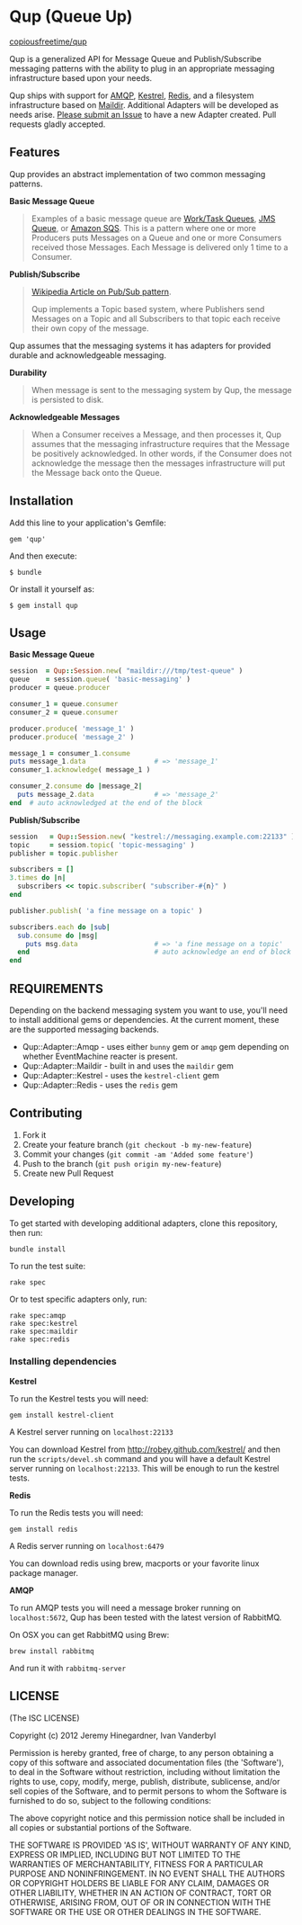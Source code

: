 # Qup (Queue Up)

[copiousfreetime/qup](http://github.com/copiousfreetime/qup)

Qup is a generalized API for Message Queue and Publish/Subscribe messaging
patterns with the ability to plug in an appropriate messaging infrastructure
based upon your needs.

Qup ships with support for [AMQP](http://www.amqp.org/), [Kestrel](https://github.com/robey/kestrel),
[Redis](http://redis.io), and a filesystem infrastructure based on
[Maildir](https://rubygems.org/gems/maildir). Additional Adapters will be
developed as needs arise. [Please submit an
Issue](https://github.com/copiousfreetime/qup/issues) to have a new Adapter
created. Pull requests gladly accepted.

## Features

Qup provides an abstract implementation of two common messaging patterns.

**Basic Message Queue**

> Examples of a basic message queue are [Work/Task
> Queues](http://www.rabbitmq.com/tutorials/tutorial-two-python.html), [JMS
> Queue](http://docs.oracle.com/javaee/6/api/javax/jms/Queue.html), or [Amazon
> SQS](http://aws.amazon.com/sqs/). This is a pattern where one or more
> Producers puts Messages on a Queue and one or more Consumers received those
> Messages. Each Message is delivered only 1 time to a Consumer.

**Publish/Subscribe**
> [Wikipedia Article on Pub/Sub
> pattern](http://en.wikipedia.org/wiki/Publish%E2%80%93subscribe_pattern).
>
> Qup implements a Topic based system, where Publishers send Messages on a Topic
> and all Subscribers to that topic each receive their own copy of the message.

Qup assumes that the messaging systems it has adapters for provided durable and
acknowledgeable messaging.

**Durability**

> When message is sent to the messaging system by Qup, the message is persisted to
> disk.

**Acknowledgeable Messages**

> When a Consumer receives a Message, and then processes it, Qup assumes that
> the messaging infrastructure requires that the Message be positively
> acknowledged. In other words, if the Consumer does not acknowledge the message
> then the messages infrastructure will put the Message back onto the Queue.

## Installation

Add this line to your application's Gemfile:

    gem 'qup'

And then execute:

    $ bundle

Or install it yourself as:

    $ gem install qup

## Usage

**Basic Message Queue**

```ruby
session  = Qup::Session.new( "maildir:///tmp/test-queue" )
queue    = session.queue( 'basic-messaging' )
producer = queue.producer

consumer_1 = queue.consumer
consumer_2 = queue.consumer

producer.produce( 'message_1' )
producer.produce( 'message_2' )

message_1 = consumer_1.consume
puts message_1.data                 # => 'message_1'
consumer_1.acknowledge( message_1 )

consumer_2.consume do |message_2|
  puts message_2.data               # => 'message_2'
end  # auto acknowledged at the end of the block
```

**Publish/Subscribe**

```ruby
session   = Qup::Session.new( "kestrel://messaging.example.com:22133" )
topic     = session.topic( 'topic-messaging' )
publisher = topic.publisher

subscribers = []
3.times do |n|
  subscribers << topic.subscriber( "subscriber-#{n}" )
end

publisher.publish( 'a fine message on a topic' )

subscribers.each do |sub|
  sub.consume do |msg|
    puts msg.data                   # => 'a fine message on a topic'
  end                               # auto acknowledge an end of block
end
```

## REQUIREMENTS

Depending on the backend messaging system you want to use, you'll need to
install additional gems or dependencies. At the current moment, these are the supported
messaging backends.

* Qup::Adapter::Amqp    - uses either `bunny` gem or `amqp` gem depending on whether EventMachine reacter is present.
* Qup::Adapter::Maildir - built in and uses the `maildir` gem
* Qup::Adapter::Kestrel - uses the `kestrel-client` gem
* Qup::Adapter::Redis   - uses the `redis` gem

## Contributing

1. Fork it
2. Create your feature branch (`git checkout -b my-new-feature`)
3. Commit your changes (`git commit -am 'Added some feature'`)
4. Push to the branch (`git push origin my-new-feature`)
5. Create new Pull Request

## Developing

To get started with developing additional adapters, clone this repository, then run:

    bundle install

To run the test suite:

    rake spec

Or to test specific adapters only, run:

    rake spec:amqp
    rake spec:kestrel
    rake spec:maildir
    rake spec:redis

### Installing dependencies

**Kestrel**

To run the Kestrel tests you will need:

    gem install kestrel-client

A Kestrel server running on `localhost:22133`

You can download Kestrel from http://robey.github.com/kestrel/ and then run the
`scripts/devel.sh` command and you will have a default Kestrel server running on
`localhost:22133`. This will be enough to run the kestrel tests.

**Redis**

To run the Redis tests you will need:

    gem install redis

A Redis server running on `localhost:6479`

You can download redis using brew, macports or your favorite linux package
manager.

**AMQP**

To run AMQP tests you will need a message broker running on `localhost:5672`,
Qup has been tested with the latest version of RabbitMQ.

On OSX you can get RabbitMQ using Brew:

    brew install rabbitmq

And run it with `rabbitmq-server`

## LICENSE

(The ISC LICENSE)

Copyright (c) 2012 Jeremy Hinegardner, Ivan Vanderbyl

Permission is hereby granted, free of charge, to any person obtaining
a copy of this software and associated documentation files (the
'Software'), to deal in the Software without restriction, including
without limitation the rights to use, copy, modify, merge, publish,
distribute, sublicense, and/or sell copies of the Software, and to
permit persons to whom the Software is furnished to do so, subject to
the following conditions:

The above copyright notice and this permission notice shall be
included in all copies or substantial portions of the Software.

THE SOFTWARE IS PROVIDED 'AS IS', WITHOUT WARRANTY OF ANY KIND,
EXPRESS OR IMPLIED, INCLUDING BUT NOT LIMITED TO THE WARRANTIES OF
MERCHANTABILITY, FITNESS FOR A PARTICULAR PURPOSE AND NONINFRINGEMENT.
IN NO EVENT SHALL THE AUTHORS OR COPYRIGHT HOLDERS BE LIABLE FOR ANY
CLAIM, DAMAGES OR OTHER LIABILITY, WHETHER IN AN ACTION OF CONTRACT,
TORT OR OTHERWISE, ARISING FROM, OUT OF OR IN CONNECTION WITH THE
SOFTWARE OR THE USE OR OTHER DEALINGS IN THE SOFTWARE.


